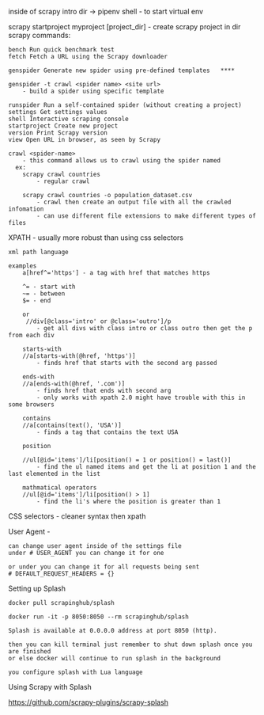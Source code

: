 <!-- to start project -->

inside of scrapy intro dir -> pipenv shell - to start virtual env

<!--  -->

scrapy startproject myproject [project_dir] - create scrapy project in dir
scrapy commands:

    bench Run quick benchmark test
    fetch Fetch a URL using the Scrapy downloader

    genspider Generate new spider using pre-defined templates   ****

    genspider -t crawl <spider name> <site url>
        - build a spider using specific template

    runspider Run a self-contained spider (without creating a project)
    settings Get settings values
    shell Interactive scraping console
    startproject Create new project
    version Print Scrapy version
    view Open URL in browser, as seen by Scrapy

    crawl <spider-name>
        - this command allows us to crawl using the spider named
      ex:
        scrapy crawl countries
            - regular crawl

        scrapy crawl countries -o population_dataset.csv
            - crawl then create an output file with all the crawled infomation
            - can use different file extensions to make different types of files

XPATH - usually more robust than using css selectors

    xml path language

    examples
        a[href^='https'] - a tag with href that matches https

        ^= - start with
        ~= - between
        $= - end

        or
         //div[@class='intro' or @class='outro']/p
            - get all divs with class intro or class outro then get the p from each div

        starts-with
        //a[starts-with(@href, 'https')]
            - finds href that starts with the second arg passed

        ends-with
        //a[ends-with(@href, '.com')]
            - finds href that ends with second arg
            - only works with xpath 2.0 might have trouble with this in some browsers

        contains
        //a[contains(text(), 'USA')]
            - finds a tag that contains the text USA

        position

        //ul[@id='items']/li[position() = 1 or position() = last()]
            - find the ul named items and get the li at position 1 and the last elemented in the list

        mathmatical operators
        //ul[@id='items']/li[position() > 1]
            - find the li's where the position is greater than 1

CSS selectors - cleaner syntax then xpath

User Agent -

    can change user agent inside of the settings file
    under # USER_AGENT you can change it for one

    or under you can change it for all requests being sent
    # DEFAULT_REQUEST_HEADERS = {}

Setting up Splash

    docker pull scrapinghub/splash

    docker run -it -p 8050:8050 --rm scrapinghub/splash

    Splash is available at 0.0.0.0 address at port 8050 (http).

    then you can kill terminal just remember to shut down splash once you are finished
    or else docker will continue to run splash in the background

    you configure splash with Lua language

Using Scrapy with Splash

https://github.com/scrapy-plugins/scrapy-splash
